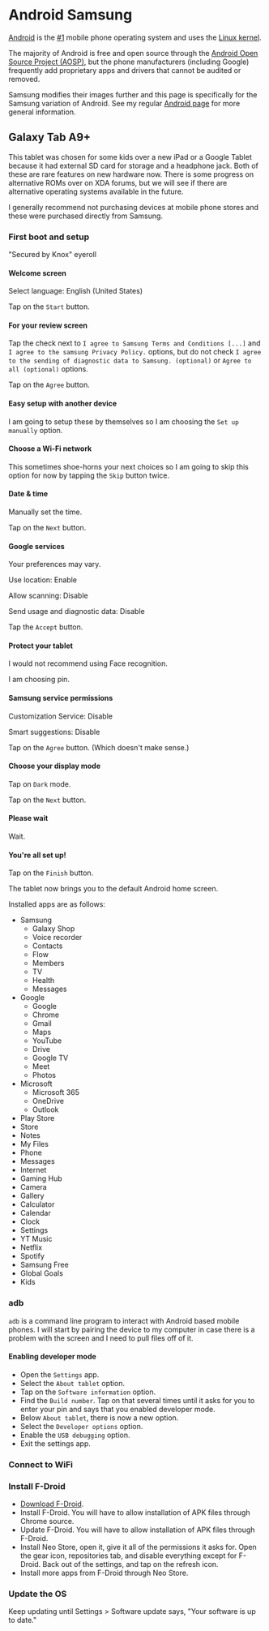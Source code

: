 # Android Samsung

[Android](https://www.android.com/) is the
[#1](https://en.wikipedia.org/wiki/Usage_share_of_operating_systems#Mobile_devices)
mobile phone operating system and uses the
[Linux kernel](https://www.kernel.org/).

The majority of Android is free and open source through the
[Android Open Source Project (AOSP)](https://source.android.com/), but the phone
manufacturers (including Google) frequently add proprietary apps and drivers that cannot be audited
or removed.

Samsung modifies their images further and this page is specifically for the
Samsung variation of Android. See my regular
[Android page](https://github.com/TechnologyClassroom/SetupNotes/blob/master/os/mobile/android.md)
for more general information.

## Galaxy Tab A9+

This tablet was chosen for some kids over a new iPad or a Google Tablet because
it had external SD card for storage and a headphone jack. Both of these are
rare features on new hardware now. There is some progress on alternative ROMs
over on XDA forums, but we will see if there are alternative operating systems
available in the future.

I generally recommend not purchasing devices at mobile phone stores and these
were purchased directly from Samsung.


### First boot and setup

"Secured by Knox" eyeroll

#### Welcome screen

Select language: English (United States)

Tap on the `Start` button.

#### For your review screen

Tap the check next to `I agree to Samsung Terms and Conditions [...]` and `I agree to the samsung Privacy Policy.` options, but do not check `I agree to the sending of diagnostic data to Samsung. (optional)` or `Agree to all (optional)` options.

Tap on the `Agree` button.

#### Easy setup with another device

I am going to setup these by themselves so I am choosing the `Set up manually` option.

#### Choose a Wi-Fi network

This sometimes shoe-horns your next choices so I am going to skip this option for now by tapping the `Skip` button twice.

#### Date & time

Manually set the time.

Tap on the `Next` button.

#### Google services

Your preferences may vary.

Use location: Enable

Allow scanning: Disable

Send usage and diagnostic data: Disable

Tap the `Accept` button.

#### Protect your tablet

I would not recommend using Face recognition.

I am choosing pin.

#### Samsung service permissions

Customization Service: Disable

Smart suggestions: Disable

Tap on the `Agree` button. (Which doesn't make sense.)

#### Choose your display mode

Tap on `Dark` mode.

Tap on the `Next` button.

#### Please wait

Wait.

#### You're all set up!

Tap on the `Finish` button.

The tablet now brings you to the default Android home screen.

Installed apps are as follows:

* Samsung
  * Galaxy Shop
  * Voice recorder
  * Contacts
  * Flow
  * Members
  * TV
  * Health
  * Messages
* Google
  * Google
  * Chrome
  * Gmail
  * Maps
  * YouTube
  * Drive
  * Google TV
  * Meet
  * Photos
* Microsoft
  * Microsoft 365
  * OneDrive
  * Outlook
* Play Store
* Store
* Notes
* My Files
* Phone
* Messages
* Internet
* Gaming Hub
* Camera
* Gallery
* Calculator
* Calendar
* Clock
* Settings
* YT Music
* Netflix
* Spotify
* Samsung Free
* Global Goals
* Kids

### adb

`adb` is a command line program to interact with Android based mobile phones. I will start by pairing the device to my computer in case there is a problem with the screen and I need to pull files off of it.

#### Enabling developer mode

* Open the `Settings` app.
* Select the `About tablet` option.
* Tap on the `Software information` option.
* Find the `Build number`. Tap on that several times until it asks for you to enter your pin and says that you enabled developer mode.
* Below `About tablet`, there is now a new option.
* Select the `Developer options` option.
* Enable the `USB debugging` option.
* Exit the settings app.

### Connect to WiFi

### Install F-Droid

* [Download F-Droid](https://f-droid.org/).
* Install F-Droid. You will have to allow installation of APK files through Chrome source.
* Update F-Droid. You will have to allow installation of APK files through F-Droid.
* Install Neo Store, open it, give it all of the permissions it asks for. Open the gear icon, repositories tab, and disable everything except for F-Droid. Back out of the settings, and tap on the refresh icon.
* Install more apps from F-Droid through Neo Store.

### Update the OS

Keep updating until Settings > Software update says, "Your software is up to date."
